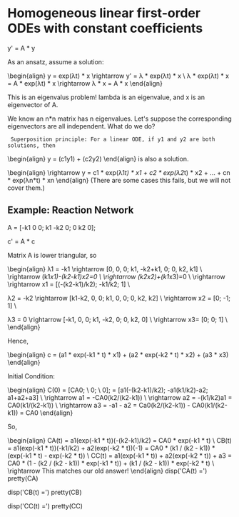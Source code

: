 # Homogeneous linear first-order ODEs with constant coefficients

y' = A * y


As an ansatz, assume a solution: 

\begin{align}
y = exp(λt) * x \rightarrow y' = λ * exp(λt) * x  \\
λ * exp(λt) * x = A * exp(λt) * x \rightarrow λ * x = A * x
\end{align}

This is an eigenvalus problem! lambda is an eigenvalue, and x is an eigenvector of A.


We know an n*n matrix has n eigenvalues. Let's suppose the corresponding eigenvectors are all independent. What do we do?

     Superposition principle: For a linear ODE, if y1 and y2 are both solutions, then 

\begin{align}
y = (c1y1) + (c2y2) 
\end{align}
is also a solution. 

\begin{align}
\rightarrow y = c1 * exp(λ1*t) * x1 + c2 * exp(λ2*t) * x2 + ... + cn * exp(λn*t) * xn
\end{align}
(There are some cases this fails, but we will not cover them.)



## Example: Reaction Network

A = [-k1   0    0;
      k1 -k2   0;
       0   k2   0];

c' = A * c

Matrix A is lower triangular, so

\begin{align}
λ1 = -k1 \rightarrow  [0, 0, 0; k1, -k2+k1, 0; 0, k2, k1] \\
\rightarrow (k1*x1)-(k2-k1)*x2=0 \\
\rightarrow (k2*x2)+(k1*x3)=0 \\
\rightarrow \rightarrow x1 = [(-(k2-k1)/k2); -k1/k2; 1] \\

λ2 = -k2 \rightarrow  [k1-k2, 0, 0; k1, 0, 0; 0, k2, k2]  \\
\rightarrow x2 = [0; -1; 1]  \\

λ3 = 0 \rightarrow  [-k1, 0, 0; k1, -k2, 0; 0, k2, 0] \\
\rightarrow x3= [0; 0; 1] \\
\end{align}

Hence,

\begin{align}
c = (a1 * exp(-k1 * t) * x1) + (a2 * exp(-k2 * t) * x2) + (a3 * x3)
\end{align}

Initial Condition:

\begin{align}
C(0) = [CA0; \\
       0; \\
       0];  = [a1(-(k2-k1)/k2); -a1(k1/k2)-a2; a1+a2+a3] \\
\rightarrow a1 = -CA0(k2/(k2-k1)) \\
\rightarrow a2 = -(k1/k2)a1 = CA0(k1/(k2-k1)) \\
\rightarrow a3 = -a1 - a2 = Ca0(k2/(k2-k1)) - CA0(k1/(k2-k1)) = CA0
\end{align}

So,

\begin{align}
CA(t) = a1(exp(-k1 * t))(-(k2-k1)/k2) = CA0 * exp(-k1 * t) \\
CB(t) = a1(exp(-k1 * t))(-k1/k2) + a2(exp(-k2 * t))(-1) = CA0 * (k1 / (k2 - k1)) * (exp(-k1 * t) - exp(-k2 * t)) \\
CC(t) = a1(exp(-k1 * t)) + a2(exp(-k2 * t)) + a3 = CA0 * (1 - (k2 / 
 (k2 - k1)) * exp(-k1 * t)) + (k1 / (k2 - k1)) * exp(-k2 * t) \\
 \rightarrow This matches our old answer!
\end{align}
disp('CA(t) =')
pretty(CA)

disp('CB(t) =')
pretty(CB)

disp('CC(t) =')
pretty(CC)